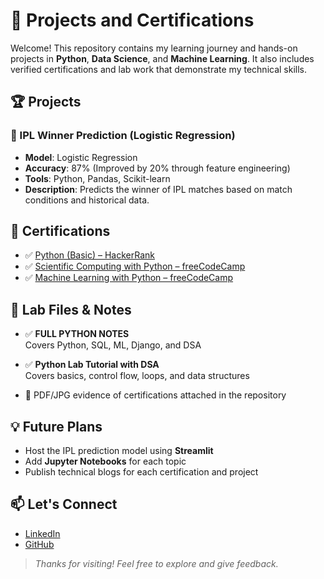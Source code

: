 # 🧠 Projects and Certifications

Welcome! This repository contains my learning journey and hands-on projects in **Python**, **Data Science**, and **Machine Learning**. It also includes verified certifications and lab work that demonstrate my technical skills.


## 🏆 Projects

### 🔹 IPL Winner Prediction (Logistic Regression)
- **Model**: Logistic Regression  
- **Accuracy**: 87% (Improved by 20% through feature engineering)  
- **Tools**: Python, Pandas, Scikit-learn  
- **Description**: Predicts the winner of IPL matches based on match conditions and historical data.  

## 📜 Certifications

- ✅ [Python (Basic) – HackerRank](#)  
- ✅ [Scientific Computing with Python – freeCodeCamp](#)  
- ✅ [Machine Learning with Python – freeCodeCamp](#)  


## 🧾 Lab Files & Notes

- ✅ **FULL PYTHON NOTES**  
  Covers Python, SQL, ML, Django, and DSA

- ✅ **Python Lab Tutorial with DSA**  
  Covers basics, control flow, loops, and data structures

- 🧾 PDF/JPG evidence of certifications attached in the repository

## 💡 Future Plans

- Host the IPL prediction model using **Streamlit**
- Add **Jupyter Notebooks** for each topic
- Publish technical blogs for each certification and project


## 📫 Let's Connect

- [LinkedIn](prashant-gupta-60146b2a9)  
- [GitHub](github.com/Prashant8064)  

> *Thanks for visiting! Feel free to explore and give feedback.*  
